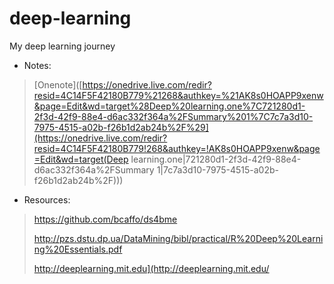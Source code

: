 # deep-learning
My deep learning journey

* Notes:

> [Onenote]([https://onedrive.live.com/redir?resid=4C14F5F42180B779%21268&authkey=%21AK8s0HOAPP9xenw&page=Edit&wd=target%28Deep%20learning.one%7C721280d1-2f3d-42f9-88e4-d6ac332f364a%2FSummary%201%7C7c7a3d10-7975-4515-a02b-f26b1d2ab24b%2F%29](https://onedrive.live.com/redir?resid=4C14F5F42180B779!268&authkey=!AK8s0HOAPP9xenw&page=Edit&wd=target(Deep learning.one|721280d1-2f3d-42f9-88e4-d6ac332f364a%2FSummary 1|7c7a3d10-7975-4515-a02b-f26b1d2ab24b%2F)))

*  Resources:  
>https://github.com/bcaffo/ds4bme 
>
>http://pzs.dstu.dp.ua/DataMining/bibl/practical/R%20Deep%20Learning%20Essentials.pdf
>
>http://deeplearning.mit.edu](http://deeplearning.mit.edu/
